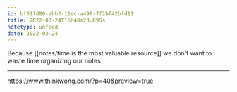 ```yaml
---
id: bf51fd80-abb3-11ec-a498-7f2bf42bfd11
title: 2022-03-24T16h48m23.895s
notetype: unfeed
date: 2022-03-24
---
```

Because [[notes/time is the most valuable resource]] we don't want to waste time organizing our notes

---

https://www.thinkwong.com/?p=40&preview=true